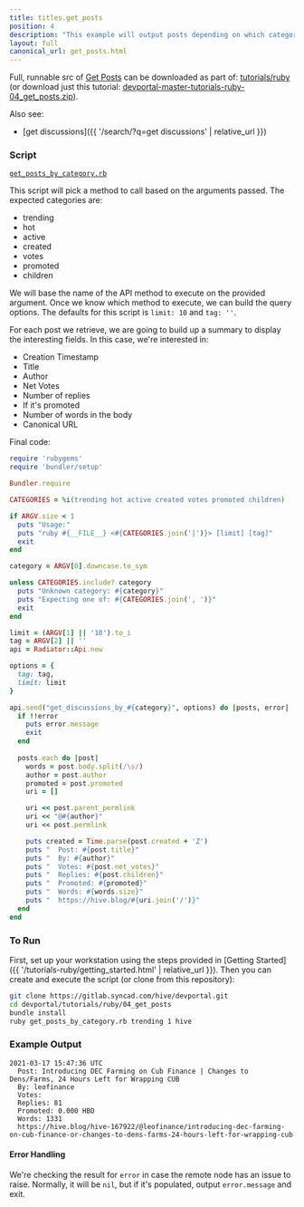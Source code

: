 ```yaml
---
title: titles.get_posts
position: 4
description: "This example will output posts depending on which category is provided as the arguments."
layout: full
canonical_url: get_posts.html
---
```

Full, runnable src of [Get Posts](https://gitlab.syncad.com/hive/devportal/-/tree/master/tutorials/ruby/04_get_posts) can be downloaded as part of: [tutorials/ruby](https://gitlab.syncad.com/hive/devportal/-/tree/master/tutorials/ruby) (or download just this tutorial: [devportal-master-tutorials-ruby-04_get_posts.zip](https://gitlab.syncad.com/hive/devportal/-/archive/master/devportal-master.zip?path=tutorials/ruby/04_get_posts)).

Also see:
* [get discussions]({{ '/search/?q=get discussions' | relative_url }})

### Script

[`get_posts_by_category.rb`](https://gitlab.syncad.com/hive/devportal/-/blob/master/tutorials/ruby/04_get_posts/get_posts_by_category.rb)

This script will pick a method to call based on the arguments passed.  The expected categories are:

* trending
* hot
* active
* created
* votes
* promoted
* children

We will base the name of the API method to execute on the provided argument.  Once we know which method to execute, we can build the query options.  The defaults for this script is `limit: 10` and `tag: ''`.

For each post we retrieve, we are going to build up a summary to display the interesting fields.  In this case, we're interested in:

* Creation Timestamp
* Title
* Author
* Net Votes
* Number of replies
* If it's promoted
* Number of words in the body
* Canonical URL


Final code:

```ruby
require 'rubygems'
require 'bundler/setup'

Bundler.require

CATEGORIES = %i(trending hot active created votes promoted children)

if ARGV.size < 1
  puts "Usage:"
  puts "ruby #{__FILE__} <#{CATEGORIES.join('|')}> [limit] [tag]"
  exit
end

category = ARGV[0].downcase.to_sym

unless CATEGORIES.include? category
  puts "Unknown category: #{category}"
  puts "Expecting one of: #{CATEGORIES.join(', ')}"
  exit
end

limit = (ARGV[1] || '10').to_i
tag = ARGV[2] || ''
api = Radiator::Api.new

options = {
  tag: tag,
  limit: limit
}

api.send("get_discussions_by_#{category}", options) do |posts, error|
  if !!error
    puts error.message
    exit
  end
  
  posts.each do |post|
    words = post.body.split(/\s/)
    author = post.author
    promoted = post.promoted
    uri = []

    uri << post.parent_permlink
    uri << "@#{author}"
    uri << post.permlink

    puts created = Time.parse(post.created + 'Z')
    puts "  Post: #{post.title}"
    puts "  By: #{author}"
    puts "  Votes: #{post.net_votes}"
    puts "  Replies: #{post.children}"
    puts "  Promoted: #{promoted}"
    puts "  Words: #{words.size}"
    puts "  https://hive.blog/#{uri.join('/')}"
  end
end

```

### To Run

First, set up your workstation using the steps provided in [Getting Started]({{ '/tutorials-ruby/getting_started.html' | relative_url }}).  Then you can create and execute the script (or clone from this repository):

```bash
git clone https://gitlab.syncad.com/hive/devportal.git
cd devportal/tutorials/ruby/04_get_posts
bundle install
ruby get_posts_by_category.rb trending 1 hive
```

### Example Output

```
2021-03-17 15:47:36 UTC
  Post: Introducing DEC Farming on Cub Finance | Changes to Dens/Farms, 24 Hours Left for Wrapping CUB
  By: leofinance
  Votes:
  Replies: 81
  Promoted: 0.000 HBD
  Words: 1331
  https://hive.blog/hive-167922/@leofinance/introducing-dec-farming-on-cub-finance-or-changes-to-dens-farms-24-hours-left-for-wrapping-cub
```

#### Error Handling

We're checking the result for `error` in case the remote node has an issue to raise.  Normally, it will be `nil`, but if it's populated, output `error.message` and exit.
